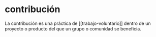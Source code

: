 # contribución
La contribución es una práctica de [[trabajo-voluntario]] dentro de un proyecto o producto del que un grupo o comunidad se beneficia.
